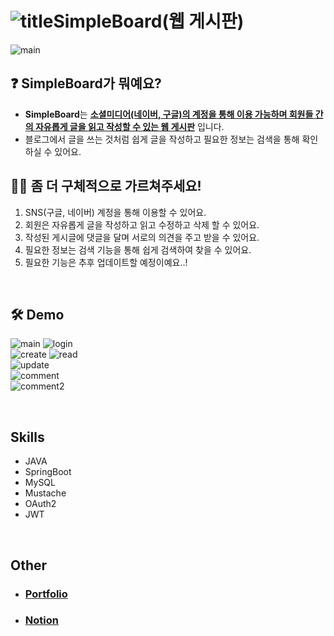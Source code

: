 # ![title](https://i.ibb.co/YbFcpTL/3.png)SimpleBoard(웹 게시판)
![main](https://i.ibb.co/VCq0QXC/image.png)

## ❓ SimpleBoard가 뭐예요?   
- **SimpleBoard**는 **<u>소셜미디어(네이버, 구글)의 계정을 통해 이용 가능하며 회원들 간의 자유롭게 글을 읽고 작성할 수 있는 웹 게시판</u>** 입니다.   
- 블로그에서 글을 쓰는 것처럼 쉽게 글을 작성하고 필요한 정보는 검색을 통해 확인하실 수 있어요.   


## 🙋‍♀️ 좀 더 구체적으로 가르쳐주세요!   
1. SNS(구글, 네이버) 계정을 통해 이용할 수 있어요.
2. 회원은 자유롭게 글을 작성하고 읽고 수정하고 삭제 할 수 있어요.
3. 작성된 게시글에 댓글을 달며 서로의 의견을 주고 받을 수 있어요.
4. 필요한 정보는 검색 기능을 통해 쉽게 검색하여 찾을 수 있어요.
5. 필요한 기능은 추후 업데이트할 예정이예요..!

<br>

## 🛠 Demo   

![main](https://i.ibb.co/VCq0QXC/image.png)
![login](https://i.ibb.co/qgQmgrS/image.png)   
![create](https://i.ibb.co/Bqs4vqv/image.png)
![read](https://i.ibb.co/chCZvhF/image.png)   
![update](https://i.ibb.co/QMHwHMF/image.png)   
![comment](https://i.ibb.co/WvQfsNr/image.png)   
![comment2](https://i.ibb.co/WvQfsNr/image.png)   

<br>

## Skills
- JAVA
- SpringBoot
- MySQL
- Mustache
- OAuth2
- JWT

<br>   

## Other
- ### [Portfolio](taeung-nam.github.io/Portfolio/)
- ### [Notion](https://leather-cobalt-0e8.notion.site/ecc6e095490b4dcb86ddd0449528be46?pvs=4)
